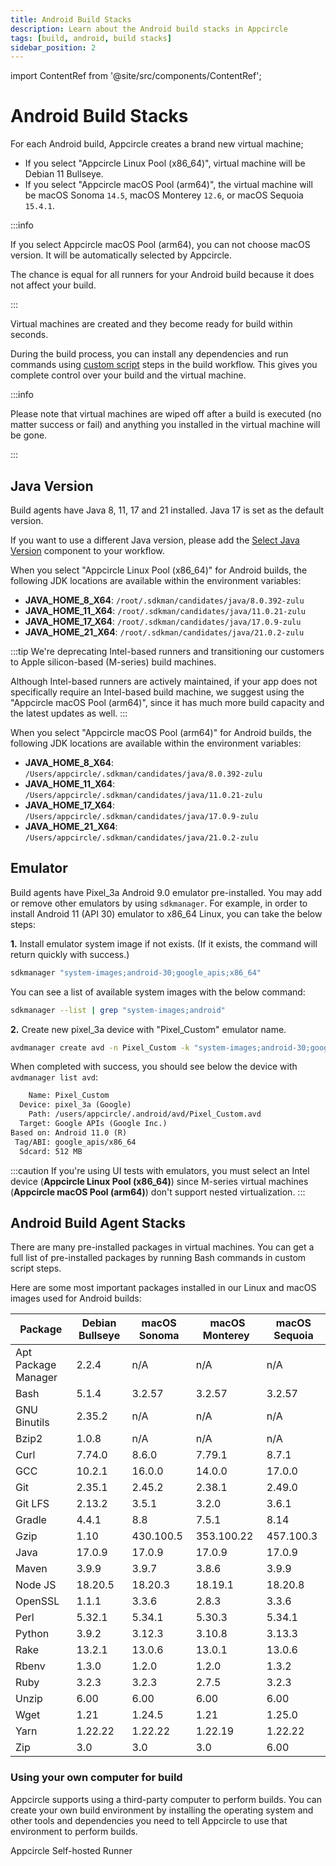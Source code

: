 ```yaml
---
title: Android Build Stacks
description: Learn about the Android build stacks in Appcircle
tags: [build, android, build stacks]
sidebar_position: 2
---
```


import ContentRef from '@site/src/components/ContentRef';

# Android Build Stacks

For each Android build, Appcircle creates a brand new virtual machine;

- If you select "Appcircle Linux Pool (x86_64)", virtual machine will be Debian 11 Bullseye.
- If you select "Appcircle macOS Pool (arm64)", the virtual machine will be macOS Sonoma `14.5`, macOS Monterey `12.6`, or macOS Sequoia `15.4.1`.

:::info

If you select Appcircle macOS Pool (arm64), you can not choose macOS version. It will be automatically selected by Appcircle.

The chance is equal for all runners for your Android build because it does not affect your build.

:::

Virtual machines are created and they become ready for build within seconds.

During the build process, you can install any dependencies and run commands using [custom script](/workflows/common-workflow-steps/custom-script) steps in the build workflow. This gives you complete control over your build and the virtual machine.

:::info

Please note that virtual machines are wiped off after a build is executed (no matter success or fail) and anything you installed in the virtual machine will be gone.

:::

## Java Version

Build agents have Java 8, 11, 17 and 21 installed. Java 17 is set as the default version.

If you want to use a different Java version, please add the [Select Java Version](/workflows/common-workflow-steps/select-java-version) component to your workflow.

When you select "Appcircle Linux Pool (x86_64)" for Android builds, the following JDK locations are available within the environment variables:

- **JAVA_HOME_8_X64**: `/root/.sdkman/candidates/java/8.0.392-zulu`
- **JAVA_HOME_11_X64**: `/root/.sdkman/candidates/java/11.0.21-zulu`
- **JAVA_HOME_17_X64**: `/root/.sdkman/candidates/java/17.0.9-zulu`
- **JAVA_HOME_21_X64**: `/root/.sdkman/candidates/java/21.0.2-zulu`

:::tip
We're deprecating Intel-based runners and transitioning our customers to Apple silicon-based (M-series) build machines.

Although Intel-based runners are actively maintained, if your app does not specifically require an Intel-based build machine, we suggest using the "Appcircle macOS Pool (arm64)", since it has much more build capacity and the latest updates as well.
:::

When you select "Appcircle macOS Pool (arm64)" for Android builds, the following JDK locations are available within the environment variables:

- **JAVA_HOME_8_X64**: `/Users/appcircle/.sdkman/candidates/java/8.0.392-zulu`
- **JAVA_HOME_11_X64**: `/Users/appcircle/.sdkman/candidates/java/11.0.21-zulu`
- **JAVA_HOME_17_X64**: `/Users/appcircle/.sdkman/candidates/java/17.0.9-zulu`
- **JAVA_HOME_21_X64**: `/Users/appcircle/.sdkman/candidates/java/21.0.2-zulu`

## Emulator

Build agents have Pixel_3a Android 9.0 emulator pre-installed. You may add or remove other emulators by using `sdkmanager`.
For example, in order to install Android 11 (API 30) emulator to x86_64 Linux, you can take the below steps:

**1.** Install emulator system image if not exists. (If it exists, the command will return quickly with success.)

```bash
sdkmanager "system-images;android-30;google_apis;x86_64"
```

You can see a list of available system images with the below command:

```bash
sdkmanager --list | grep "system-images;android"
```

**2.** Create new pixel_3a device with "Pixel_Custom" emulator name.

```bash
avdmanager create avd -n Pixel_Custom -k "system-images;android-30;google_apis;x86_64" -c 512M -d pixel_3a
```

When completed with success, you should see below the device with `avdmanager list avd`:

```txt
    Name: Pixel_Custom
  Device: pixel_3a (Google)
    Path: /users/appcircle/.android/avd/Pixel_Custom.avd
  Target: Google APIs (Google Inc.)
Based on: Android 11.0 (R)
 Tag/ABI: google_apis/x86_64
  Sdcard: 512 MB
```

:::caution
If you're using UI tests with emulators, you must select an Intel device (**Appcircle Linux Pool (x86_64)**) since M-series virtual machines (**Appcircle macOS Pool (arm64)**) don't support nested virtualization.
:::

## Android Build Agent Stacks

There are many pre-installed packages in virtual machines. You can get a full list of pre-installed packages by running Bash commands in custom script steps.

Here are some most important packages installed in our Linux and macOS images used for Android builds:

| Package             | Debian Bullseye | macOS Sonoma |  macOS Monterey | macOS Sequoia |
| ------------------- | --------------- | -------------- | ----------------- | ---|
| Apt Package Manager | 2.2.4           | n/A            | n/A               | n/A |
| Bash                | 5.1.4           | 3.2.57         | 3.2.57            | 3.2.57 |
| GNU Binutils        | 2.35.2          | n/A           | n/A              | n/A |
| Bzip2               | 1.0.8           | n/A            | n/A               | n/A |
| Curl                | 7.74.0          | 8.6.0          | 7.79.1            | 8.7.1 |
| GCC                 | 10.2.1          | 16.0.0         | 14.0.0            | 17.0.0  |
| Git                 | 2.35.1          | 2.45.2         | 2.38.1            | 2.49.0 |
| Git LFS             | 2.13.2          | 3.5.1          | 3.2.0             | 3.6.1 |
| Gradle              | 4.4.1           | 8.8            | 7.5.1             | 8.14 |
| Gzip                | 1.10            | 430.100.5      | 353.100.22        | 457.100.3 |
| Java                | 17.0.9          | 17.0.9         | 17.0.9            | 17.0.9 |
| Maven               | 3.9.9           | 3.9.7          | 3.8.6             | 3.9.9 |
| Node JS             | 18.20.5         | 18.20.3        | 18.19.1           | 18.20.8 |
| OpenSSL             | 1.1.1           | 3.3.6          | 2.8.3             | 3.3.6 |
| Perl                | 5.32.1          | 5.34.1         | 5.30.3            | 5.34.1 |
| Python              | 3.9.2           | 3.12.3         | 3.10.8            | 3.13.3 |
| Rake                | 13.2.1          | 13.0.6         | 13.0.1            | 13.0.6 |
| Rbenv               | 1.3.0           | 1.2.0          | 1.2.0             | 1.3.2 |
| Ruby                | 3.2.3           | 3.2.3          | 2.7.5             | 3.2.3 |
| Unzip               | 6.00            | 6.00           | 6.00              | 6.00 |
| Wget                | 1.21            | 1.24.5         | 1.21              | 1.25.0 |
| Yarn                | 1.22.22         | 1.22.22        | 1.22.19           | 1.22.22 |
| Zip                 | 3.0             | 3.0            | 3.0               | 6.00 |

### Using your own computer for build

Appcircle supports using a third-party computer to perform builds. You can create your own build environment by installing the operating system and other tools and dependencies you need to tell Appcircle to use that environment to perform builds.

<ContentRef url="/self-hosted-appcircle/self-hosted-runner">
Appcircle Self-hosted Runner
</ContentRef>
